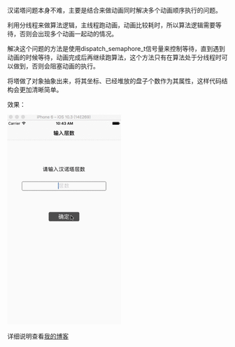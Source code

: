 汉诺塔问题本身不难，主要是结合来做动画同时解决多个动画顺序执行的问题。

利用分线程来做算法逻辑，主线程跑动画，动画比较耗时，所以算法逻辑需要等待，否则会出现多个动画一起动的情况。

解决这个问题的方法是使用dispatch_semaphore_t信号量来控制等待，直到遇到动画的时候等待，动画完成后再继续跑算法，这个方法只有在算法处于分线程时可以做到，否则会阻塞动画的执行。

将塔做了对象抽象出来，将其坐标、已经堆放的盘子个数作为其属性，这样代码结构会更加清晰简单。

效果：

![](https://github.com/Cloudox/OXHanoiDemo/blob/master/demo.gif)

详细说明查看[我的博客](http://blog.csdn.net/cloudox_/article/details/72453843)
